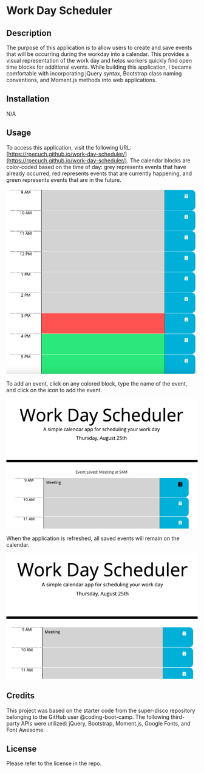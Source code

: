 # Work Day Scheduler

## Description

The purpose of this application is to allow users to create and save events that will be occurring during the workday into a calendar. This provides a visual representation of the work day and helps workers quickly find open time blocks for additional events. While building this application, I became comfortable with incorporating jQuery syntax, Bootstrap class naming conventions, and Moment.js methods into web applications.

## Installation

N/A

## Usage

To access this application, visit the following URL: [https://rpecuch.github.io/work-day-scheduler/](https://rpecuch.github.io/work-day-scheduler/). The calendar blocks are color-coded based on the time of day: grey represents events that have already occurred, red represents events that are currently happening, and green represents events that are in the future.

![color-coded calendar](./assets/images/color-code-time.png)

To add an event, click on any colored block, type the name of the event, and click on the icon to add the event.

![saving an event to calendar](./assets/images/saving-event.png)

When the application is refreshed, all saved events will remain on the calendar. 

![saved events on calendar](./assets/images/load-saved-events.png)

## Credits

This project was based on the starter code from the super-disco repository belonging to the GitHub user @coding-boot-camp. The following third-party APIs were utilized: jQuery, Bootstrap, Moment.js, Google Fonts, and Font Awesome.

## License

Please refer to the license in the repo.
